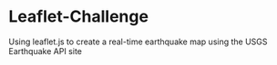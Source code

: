 # Leaflet-Challenge
Using leaflet.js to create a real-time earthquake map using the USGS Earthquake API site
